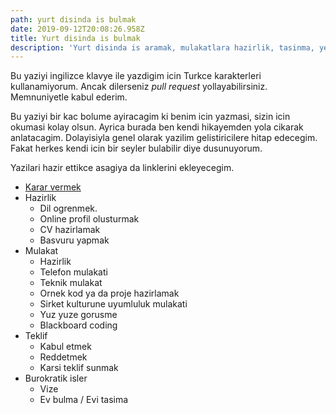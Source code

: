 ```yaml
---
path: yurt disinda is bulmak
date: 2019-09-12T20:08:26.958Z
title: Yurt disinda is bulmak
description: 'Yurt disinda is aramak, mulakatlara hazirlik, tasinma, yerlesme...'
---
```

Bu yaziyi ingilizce klavye ile yazdigim icin Turkce karakterleri kullanamiyorum. Ancak dilerseniz _pull request_ yollayabilirsiniz. Memnuniyetle kabul ederim. 

Bu yaziyi bir kac bolume ayiracagim ki benim icin yazmasi,  sizin icin okumasi kolay olsun. Ayrica burada ben kendi hikayemden yola cikarak anlatacagim. Dolayisiyla genel olarak yazilim gelistiricilere hitap edecegim. Fakat herkes kendi icin bir seyler bulabilir diye dusunuyorum.

Yazilari hazir ettikce asagiya da linklerini ekleyecegim. 

- [Karar vermek](.././yurt-disinda-calismaya-karar-vermek/)
- Hazirlik
  - Dil ogrenmek. 
  - Online profil olusturmak
  - CV hazirlamak
  - Basvuru yapmak
- Mulakat 
  - Hazirlik
  - Telefon mulakati
  - Teknik mulakat
  - Ornek kod ya da proje hazirlamak
  - Sirket kulturune uyumluluk mulakati
  - Yuz yuze gorusme
  - Blackboard coding
- Teklif
  - Kabul etmek
  - Reddetmek
  - Karsi teklif sunmak
- Burokratik isler
  - Vize
  - Ev bulma / Evi tasima
